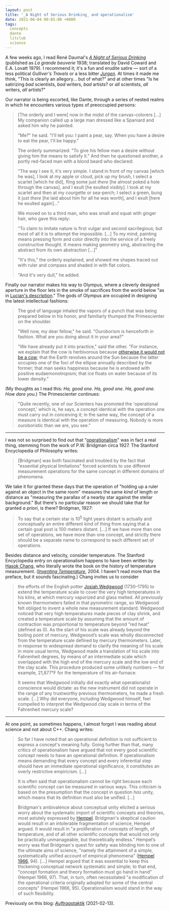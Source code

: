 ```yaml
---
layout: post
title: '_A Night of Serious Drinking_ and operationalism'
date: 2021-06-04 00:01:00 +0000
tags:
  concepts
  dante
  litclub
  science
---
```


A few weeks ago, I read René Daumal's [_A Night of Serious Drinking_](https://archive.org/details/nightofseriousd000daum/)
(published as _La grande beuverie_ 1938; translated by David Coward and E.A. Lovatt 1979). I recommend it;
it's a fun and erudite satire — sort of a less political _Gulliver's Travels_ or a less bitter
[_Jurgen_](https://en.wikipedia.org/wiki/Jurgen,_A_Comedy_of_Justice). At times it made me think,
"This is clearly an allegory... but of what?" and at other times "Is he satirizing _bad_ scientists, _bad_ writers,
_bad_ artists? or _all_ scientists, _all_ writers, _all_ artists?"

Our narrator is being escorted, like Dante, through a series of nested realms
in which he encounters various types of preoccupied persons:

> [The orderly and I were] now in the midst of the canvas-colorers
> [...] My companion called up a large man dressed like a Spaniard
> and asked him why he painted.
>
> "Me?" he said. "I'll tell you: I paint a pear, say. When you have a desire
> to eat the pear, I'll be happy."
>
> The orderly summarized: "To give his fellow man a desire without giving
> him the means to satisfy it." And then he questioned another, a portly
> red-faced man with a blond beard who declared:
>
> "The way I see it, it's very simple. I stand in front of my canvas
> [which he was], I look at my apple or cloud, pick up my brush,
> I select a scarlet [which he did], fling some just _there_ [he almost
> poked a hole through the canvas], and I exult [he exulted visibly].
> I look at my scarlet and then at my courgette or sea-perch; I select
> a green, bung it just _there_ [he laid about him for all he was worth],
> and I exult [here he exulted again]..."
>
> We moved on to a third man, who was small and squat with ginger hair,
> who gave this reply:
>
> "To claim to imitate nature is first vulgar and second sacrilegious;
> but most of all it is to attempt the impossible. [...] To my mind,
> painting means pressing form and color directly into the service of
> a freely constructive thought. It means making geometry sing, abstracting
> the abstract from its own abstraction [...]"
>
> "It's this," the orderly explained, and showed me shapes traced
> out with ruler and compass and shaded in with flat colors.
>
> "And it's very dull," he added.

Finally our narrator makes his way to Olympus, where a cleverly designed aperture
in the floor lets in the smoke of sacrifices from the world below
"as in [Lucian's description](http://lucianofsamosata.info/wiki/doku.php?id=home:texts_and_library:dialogues:icaromenippus)."
The gods of Olympus are occupied in designing the latest intellectual fashions:

> The god of language inhaled the vapors of a punch that was being
> prepared below in his honor, and familiarly thumped the Primescienter
> on the shoulder.
>
> "Well now, my dear fellow," he said. "Ouroborism is henceforth in fashion.
> What are you doing about it in your area?"
>
> "We have already put it into practice," said the other. "For instance,
> we explain that the cow is herbivorous because
> [otherwise it would not be a cow](https://en.wikipedia.org/wiki/Anthropic_principle);
> that the Earth revolves around the Sun because the latter occupies one
> of the foci of the ellipse annually described by the former; that man
> seeks happiness because he is endowed with positive eudaemonotropism;
> that ice floats on water because of its lower density."

(My thoughts as I read this: _Ha, good one. Ha, good one. Ha, good one. How dare you._)
The Primescienter continues:

> "Quite recently, one of our Scienters has promoted the 'operational concept,'
> which is, he says, a concept identical with the operation one must carry
> out in conceiving it; in the same way, the concept of a measure is
> identical with the operation of measuring. Nobody is more ouroboristic
> than we are, you see."

----

I was not so surprised to find out that "[operationalism](https://plato.stanford.edu/entries/operationalism/)"
was in fact a real thing, stemming from the work of P.W. Bridgman circa 1927.
The Stanford Encyclopedia of Philosophy writes:

> [Bridgman] was both fascinated and troubled by the fact that
> "essential physical limitations" forced scientists to use different
> measurement operations for the same concept in different domains of phenomena.

We take it for granted these days that the operation of "holding up a ruler against
an object in the same room" measures the same _kind_ of length or distance as
"measuring the parallax of a nearby star against the stellar background." But
there's no particular reason we should take that for granted _a priori_, is there?
Bridgman, 1927:

> To say that a certain star is 10<sup>5</sup> light years distant is
> actually and conceptually an entire different kind of thing from saying
> that a certain goal post is 100 meters distant. [...]
> If we have more than one set of operations, we have more than one concept,
> and strictly there should be a separate name to correspond to each different set of operations.

Besides distance and velocity, consider temperature. The Stanford Encyclopedia entry
on operationalism happens to have been written by [Hasok Chang](https://en.wikipedia.org/wiki/Hasok_Chang),
who literally wrote the book on the history of temperature measurement.
([_Inventing Temperature_](https://amzn.to/34QYlEI), 2004. I haven't read more than
the preface, but it sounds fascinating.) Chang invites us to consider

> the efforts of the English potter [Josiah Wedgwood](https://en.wikipedia.org/wiki/Josiah_Wedgwood) (1730–1795)
> to extend the temperature scale to cover the very high temperatures in his kilns, at which mercury vaporized
> and glass melted. All previously known thermometers failed in that pyrometric range, so Wedgwood felt obliged
> to invent a whole new measurement standard. Wedgwood noticed that very high temperatures made pieces of
> clay shrink, and created a temperature scale by assuming that the amount of contraction was proportional
> to temperature beyond “red heat” (defined as 0). As the start of his scale was already beyond
> the boiling point of mercury, Wedgwood’s scale was wholly disconnected from the temperature scale
> defined by mercury thermometers. Later, in response to widespread demand to clarify the meaning of
> his scale in more usual terms, Wedgwood made a translation of his scale into Fahrenheit degrees,
> by means of an intermediate scale which overlapped with the high end
> of the mercury scale and the low end of the clay scale. This procedure produced some unlikely numbers —
> for example, 21,877°F for the temperature of his air-furnace.
>
> It seems that Wedgwood initially did exactly what operationalist conscience would dictate:
> as the new instrument did not operate in the range of any trustworthy previous thermometers,
> he made a fresh scale. [...]
> Why did everyone, including Wedgwood himself, feel compelled to interpret the Wedgwood clay scale
> in terms of the Fahrenheit mercury scale?

----

At one point, as sometimes happens, I almost forgot I was reading about science and not about C++.
Chang writes:

> So far I have noted that an operational definition is not sufficient to express a concept's meaning fully.
> Going further than that, many critics of operationalism have argued that not every good scientific concept
> needs to have an operational definition. If operationalism means demanding that every concept and every
> inferential step should have an immediate operational significance, it constitutes an overly restrictive empiricism.
> [...]
>
> It is often said that operationalism cannot be right because each scientific concept can be measured in various ways.
> This criticism is based on the presumption that the concept in question _has_ unity, which means that its definition must also be unified.
> [...]
>
> Bridgman's ambivalence about conceptual unity elicited a serious worry about the systematic import
> of scientific concepts and theories, most astutely expressed by [Hempel](https://en.wikipedia.org/wiki/Carl_Gustav_Hempel).
> Bridgman's skeptical caution would result in an intolerable fragmentation of science, Hempel argued.
> It would result in "a proliferation of concepts of length, of temperature, and of all other scientific concepts
> that would not only be practically unmanageable, but theoretically endless." Hempel’s worry was that Bridgman's
> quest for safety was blinding him to one of the ultimate aims of science, "namely the attainment of a simple,
> systematically unified account of empirical phenomena" ([Hempel 1966](https://en.wikipedia.org/wiki/Philosophy_of_Natural_Science), 94).
> [...]
> Hempel argued that it was essential to keep this thickening conceptual network systematic and simple;
> to that end, "concept formation and theory formation must go hand in hand" (Hempel 1966, 97).
> That, in turn, often necessitated "a modification of the operational criteria originally adopted for some of the central concepts"
> (Hempel 1966, 95). Operationalism would stand in the way of such flexibility.

Previously on this blog: [_Auftragstaktik_](/blog/2021/02/13/blog-roundup/) (2021-02-13).
